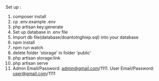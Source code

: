Set up :

1. composer install
2. cp .env.example .env
3. php artisan key:generate
4. Set up database in .env file
5. Import db file(database/doantotnghiep.sql) into your database
6. npm install
7. npm run watch
8. delete folder 'storage' in folder 'public'
9. php artisan storage:link
10. php artisan serve
13. Admin Email/Password: admin@gmail.com/1111. User Email/Password: user@gmail.com/1111
